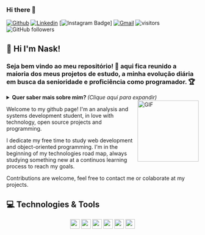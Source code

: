 ### Hi there 👋

<!--
**N4SK/N4SK** is a ✨ _special_ ✨ repository because its `README.md` (this file) appears on your GitHub profile.

Here are some ideas to get you started:

- 🔭 I’m currently working on Nsk
- 🌱 I’m currently learning ...
- 👯 I’m looking to collaborate on ...
- 🤔 I’m looking for help with ...
- 💬 Ask me about ...
- 📫 How to reach me: ...
- 😄 Pronouns: ...
- ⚡ Fun fact: ...
-->

 [![Github](https://img.shields.io/badge/-Github-000?style=flat&logo=Github&logoColor=white)](https://github.com/N4SK)
 [![Linkedin](https://img.shields.io/badge/-LinkedIn-blue?style=flat&logo=Linkedin&logoColor=white)](https://www.linkedin.com/in/claudioernandessilva)
 [![Instagram Badge](https://img.shields.io/badge/-nask_tv-a43b9d?style=flat-square&logo=Instagram&logoColor=white&link=https://www.instagram.com/nask_tv/)]
[![Gmail](https://img.shields.io/badge/-Gmail-c14438?style=flat&logo=Gmail&logoColor=white)](mailto:cernandes.silva@gmail.com)
 ![visitors](https://visitor-badge.glitch.me/badge?page_id=cernandes.visitor-badge)
![GitHub followers](https://img.shields.io/github/followers/cernandes?style=social)

## 👋 Hi I'm Nask!

### Seja bem vindo ao meu repositório! 👋 aqui fica reunido a maioria dos meus projetos de estudo, a minha evolução diária em busca da senioridade e proficiência como programador. 🏆

<details>
<summary> <b> Quer saber mais sobre mim? </b> <i>(Clique aqui para expandir)</i> </summary>

### 📖 Sobre mim
Sou desenvolvedor fullstack, comecei minha jornada profissional ingressando na faculdade de Sistemas de Informação em 2017, mas sou do tempo do ActionScript Flash, onde criava jogos no Adobe Flash utilizando ActionScript e esse foi o meu primeiro contato com programação.

Sempre estive com um pé em artes gráficas, meu hobby é desenhar, e tenho conhecimentos em design, gosto de front-end também, por isso me considero fullstack porque consigo passar por todos esses processos, gosto de DevOps também utilizando a AWS. Sou muito curioso, e gosto de levar a arte para a programação.

Hoje estou estudando para evoluir minhas habilidades e ser capaz de criar soluções que auxiliem as empresas a venderem mais, atrair mais clientes e fidelizarem clientes, através de sistemas, aplicativos, web sites otimizados com SEO, campanhas e captação de leads. Acredito que a união da tecnologia com o marketing e a arte, cria um sistema diferenciado que proporciona uma experiência rica para os usuários.
Minha jornada diária é adquirir os conhecimentos necessários, colocar a mão na massa para criar essas soluções para as pessoas e me divertir no processo.
</details>


<img align="right" alt="GIF" height="160px" src="https://media.giphy.com/media/du3J3cXyzhj75IOgvA/giphy.gif" />

Welcome to my github page! I'm an analysis and systems development student, in love with technology, open source projects and programming.

I dedicate my free time to study web development and object-oriented programming.
I'm in the beginning of my technologies road map, always studying something new at a continuos learning process to reach my goals.

Contributions are welcome, feel free to contact me or colaborate at my projects.

## 💻 Technologies & Tools

<p align="center">

<img src="https://img.shields.io/badge/html5%20-%23E34F26.svg?&style=for-the-badge&logo=html5&logoColor=white" height="25"/>
<img src="https://img.shields.io/badge/css3%20-%231572B6.svg?&style=for-the-badge&logo=css3&logoColor=white" height="25"/>
<img src="https://img.shields.io/badge/bootstrap%20-%23563D7C.svg?&style=for-the-badge&logo=bootstrap&logoColor=white" height="25"/>
<img src="https://img.shields.io/badge/javascript-%23F7DF1E.svg?&style=for-the-badge&logo=javascript&logoColor=black" height="25"/>
<img src="https://img.shields.io/badge/git%20-%23F05033.svg?&style=for-the-badge&logo=git&logoColor=white" height="25"/>
<img src="https://img.shields.io/badge/java-%23F7DF1E.svg?&style=for-the-badge&logo=java&logoColor=black" height="25"/>

</p>
